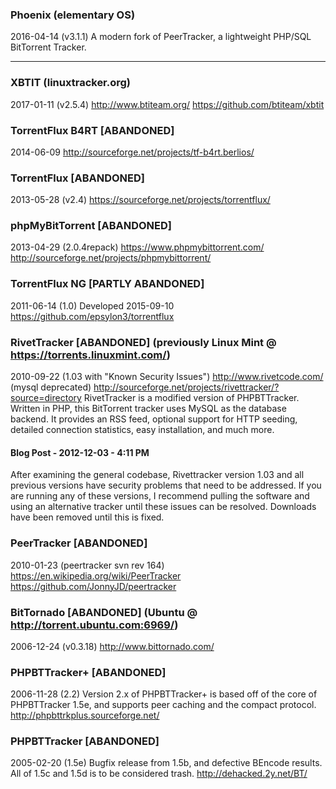 ### Phoenix (elementary OS)
2016-04-14 (v3.1.1)
A modern fork of PeerTracker, a lightweight PHP/SQL BitTorrent Tracker.

---

### XBTIT (linuxtracker.org)
2017-01-11 (v2.5.4)
http://www.btiteam.org/
https://github.com/btiteam/xbtit

### TorrentFlux B4RT [ABANDONED]
2014-06-09
http://sourceforge.net/projects/tf-b4rt.berlios/

### TorrentFlux [ABANDONED]
2013-05-28 (v2.4)
https://sourceforge.net/projects/torrentflux/

### phpMyBitTorrent [ABANDONED]
2013-04-29 (2.0.4repack)
https://www.phpmybittorrent.com/
http://sourceforge.net/projects/phpmybittorrent/

### TorrentFlux NG [PARTLY ABANDONED]
2011-06-14 (1.0)
Developed 2015-09-10
https://github.com/epsylon3/torrentflux

### RivetTracker [ABANDONED] (previously Linux Mint @ https://torrents.linuxmint.com/)
2010-09-22 (1.03 with "Known Security Issues")
http://www.rivetcode.com/ (mysql deprecated)
http://sourceforge.net/projects/rivettracker/?source=directory
RivetTracker is a modified version of PHPBTTracker. Written in PHP, this BitTorrent tracker uses MySQL as the database backend. It provides an RSS feed, optional support for HTTP seeding, detailed connection statistics, easy installation, and much more.
#### Blog Post - 2012-12-03 - 4:11 PM
After examining the general codebase, Rivettracker version 1.03 and all previous versions have security problems that need to be addressed. If you are running any of these versions, I recommend pulling the software and using an alternative tracker until these issues can be resolved. Downloads have been removed until this is fixed.

### PeerTracker [ABANDONED]
2010-01-23 (peertracker svn rev 164)
https://en.wikipedia.org/wiki/PeerTracker
https://github.com/JonnyJD/peertracker

### BitTornado [ABANDONED] (Ubuntu @ http://torrent.ubuntu.com:6969/)
2006-12-24 (v0.3.18)
http://www.bittornado.com/

### PHPBTTracker+ [ABANDONED]
2006-11-28 (2.2)
Version 2.x of PHPBTTracker+ is based off of the core of PHPBTTracker 1.5e, and supports peer caching and the compact protocol.
http://phpbttrkplus.sourceforge.net/

### PHPBTTracker [ABANDONED]
2005-02-20 (1.5e)
Bugfix release from 1.5b, and defective BEncode results.
All of 1.5c and 1.5d is to be considered trash.
http://dehacked.2y.net/BT/

